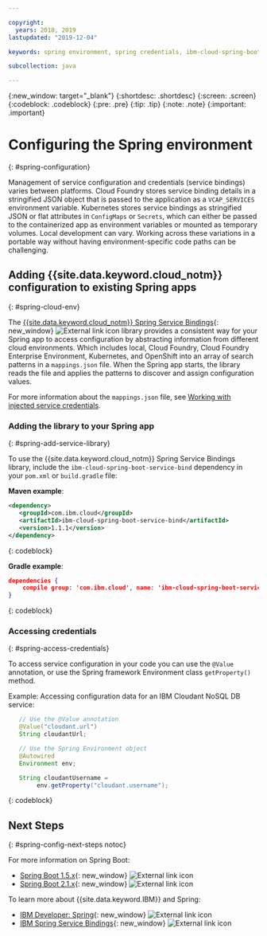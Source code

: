 ```yaml
---

copyright:
  years: 2018, 2019
lastupdated: "2019-12-04"

keywords: spring environment, spring credentials, ibm-cloud-spring-boot-service-bind, service bindings spring, vcap_services spring, access credential spring

subcollection: java

---
```


{:new_window: target="_blank"}
{:shortdesc: .shortdesc}
{:screen: .screen}
{:codeblock: .codeblock}
{:pre: .pre}
{:tip: .tip}
{:note: .note}
{:important: .important}

# Configuring the Spring environment
{: #spring-configuration}

Management of service configuration and credentials (service bindings) varies between platforms. Cloud Foundry stores service binding details in a stringified JSON object that is passed to the application as a `VCAP_SERVICES` environment variable. Kubernetes stores service bindings as stringified JSON or flat attributes in `ConfigMaps` or `Secrets`, which can either be passed to the containerized app as environment variables or mounted as temporary volumes. Local development can vary. Working across these variations in a portable way without having environment-specific code paths can be challenging.

## Adding {{site.data.keyword.cloud_notm}} configuration to existing Spring apps
{: #spring-cloud-env}

The [{{site.data.keyword.cloud_notm}} Spring Service Bindings](https://github.com/ibm-developer/ibm-cloud-spring-bind){: new_window} ![External link icon](../icons/launch-glyph.svg "External link icon") library provides a consistent way for your Spring app to access configuration by abstracting information from different cloud environments. Which includes local, Cloud Foundry, Cloud Foundry Enterprise Environment, Kubernetes, and OpenShift into an array of search patterns in a `mappings.json` file. When the Spring app starts, the library reads the file and applies the patterns to discover and assign configuration values.

For more information about the `mappings.json` file, see [Working with injected service credentials](/docs/java?topic=cloud-native-configuration#portable-credentials).

### Adding the library to your Spring app
{: #spring-add-service-library}

To use the {{site.data.keyword.cloud_notm}} Spring Service Bindings library, include the `ibm-cloud-spring-boot-service-bind` dependency in your `pom.xml` or `build.gradle` file:

**Maven example**:

```xml
<dependency>
   <groupId>com.ibm.cloud</groupId>
   <artifactId>ibm-cloud-spring-boot-service-bind</artifactId>
   <version>1.1.1</version>
</dependency>
```
{: codeblock}

**Gradle example**:

```json
dependencies {
    compile group: 'com.ibm.cloud', name: 'ibm-cloud-spring-boot-service-bind', version: '1.1.1'
}
```
{: codeblock}

### Accessing credentials
{: #spring-access-credentials}

To access service configuration in your code you can use the `@Value` annotation, or use the Spring framework Environment class `getProperty()` method.

Example: Accessing configuration data for an IBM Cloudant NoSQL DB service:

```java
   // Use the @Value annotation
   @Value("cloudant.url")
   String cloudantUrl;

   // Use the Spring Environment object
   @Autowired
   Environment env;

   String cloudantUsername =
        env.getProperty("cloudant.username");
```
{: codeblock}

## Next Steps
{: #spring-config-next-steps notoc}

For more information on Spring Boot:

* [Spring Boot 1.5.x](https://docs.spring.io/spring-boot/docs/1.5.x/reference/html/){: new_window} ![External link icon](../icons/launch-glyph.svg "External link icon")
* [Spring Boot 2.1.x](https://docs.spring.io/spring-boot/docs/2.1.x/reference/html/){: new_window} ![External link icon](../icons/launch-glyph.svg "External link icon")

To learn more about {{site.data.keyword.IBM}} and Spring:

* [IBM Developer: Spring](https://developer.ibm.com/technologies/spring/){: new_window} ![External link icon](../icons/launch-glyph.svg "External link icon")
* [IBM Spring Service Bindings](https://github.com/ibm-developer/ibm-cloud-spring-bind){: new_window} ![External link icon](../icons/launch-glyph.svg "External link icon")
